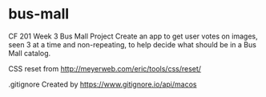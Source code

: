 # bus-mall
CF 201 Week 3 Bus Mall Project
Create an app to get user votes on images, seen 3 at a time and non-repeating, to help decide what should be in a Bus Mall catalog. 


CSS reset from http://meyerweb.com/eric/tools/css/reset/ 

.gitignore Created by https://www.gitignore.io/api/macos
